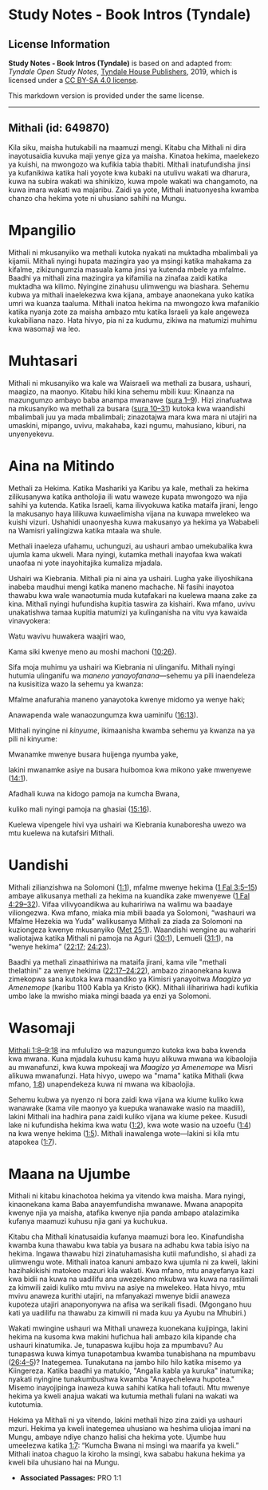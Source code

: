 # Study Notes - Book Intros (Tyndale)

## License Information

**Study Notes - Book Intros (Tyndale)** is based on and adapted from: _Tyndale Open Study Notes_, [Tyndale House Publishers](https://tyndaleopenresources.com/), 2019, which is licensed under a [CC BY-SA 4.0 license](https://creativecommons.org/licenses/by-sa/4.0/legalcode.en).

This markdown version is provided under the same license.



--------------------------------

## Mithali (id: 649870)

Kila siku, maisha hutukabili na maamuzi mengi. Kitabu cha Mithali ni dira inayotusaidia kuvuka maji yenye giza ya maisha. Kinatoa hekima, maelekezo ya kuishi, na mwongozo wa kufikia tabia thabiti. Mithali inatufundisha jinsi ya kufanikiwa katika hali yoyote kwa kubaki na utulivu wakati wa dharura, kuwa na subira wakati wa shinikizo, kuwa mpole wakati wa changamoto, na kuwa imara wakati wa majaribu. Zaidi ya yote, Mithali inatuonyesha kwamba chanzo cha hekima yote ni uhusiano sahihi na Mungu.

Mpangilio
=========

Mithali ni mkusanyiko wa methali kutoka nyakati na muktadha mbalimbali ya kijamii. Mithali nyingi hupata mazingira yao ya msingi katika mahakama za kifalme, zikizungumzia masuala kama jinsi ya kutenda mbele ya mfalme. Baadhi ya mithali zina mazingira ya kifamilia na zinafaa zaidi katika muktadha wa kilimo. Nyingine zinahusu ulimwengu wa biashara. Sehemu kubwa ya mithali inaelekezwa kwa kijana, ambaye anaonekana yuko katika umri wa kuanza taaluma. Mithali inatoa hekima na mwongozo kwa mafanikio katika nyanja zote za maisha ambazo mtu katika Israeli ya kale angeweza kukabiliana nazo. Hata hivyo, pia ni za kudumu, zikiwa na matumizi muhimu kwa wasomaji wa leo.

Muhtasari
=========

Mithali ni mkusanyiko wa kale wa Waisraeli wa methali za busara, ushauri, maagizo, na maonyo. Kitabu hiki kina sehemu mbili kuu: Kinaanza na mazungumzo ambayo baba anampa mwanawe ([sura 1–9](https://ref.ly/Prov1:1-Prov9:18)). Hizi zinafuatwa na mkusanyiko wa methali za busara ([sura 10–31](https://ref.ly/Prov10:1-Prov31:31)) kutoka kwa waandishi mbalimbali juu ya mada mbalimbali; zinazotajwa mara kwa mara ni utajiri na umaskini, mipango, uvivu, makahaba, kazi ngumu, mahusiano, kiburi, na unyenyekevu.

Aina na Mitindo
===============

Methali za Hekima. Katika Mashariki ya Karibu ya kale, methali za hekima zilikusanywa katika antholojia ili watu waweze kupata mwongozo wa njia sahihi ya kutenda. Katika Israeli, kama ilivyokuwa katika mataifa jirani, lengo la makusanyo haya lilikuwa kuwaelimisha vijana na kuwapa mwelekeo wa kuishi vizuri. Ushahidi unaonyesha kuwa makusanyo ya hekima ya Wababeli na Wamisri yaliingizwa katika mtaala wa shule.

Methali inaeleza ufahamu, uchunguzi, au ushauri ambao umekubalika kwa ujumla kama ukweli. Mara nyingi, kutamka methali inayofaa kwa wakati unaofaa ni yote inayohitajika kumaliza mjadala.

Ushairi wa Kiebrania. Mithali pia ni aina ya ushairi. Lugha yake iliyoshikana inabeba maudhui mengi katika maneno machache. Ni fasihi inayotoa thawabu kwa wale wanaotumia muda kutafakari na kuelewa maana zake za kina. Mithali nyingi hufundisha kupitia taswira za kishairi. Kwa mfano, uvivu unakatishwa tamaa kupitia matumizi ya kulinganisha na vitu vya kawaida vinavyokera:

Watu wavivu huwakera waajiri wao,

Kama siki kwenye meno au moshi machoni ([10:26](https://ref.ly/Prov10:26)).

Sifa moja muhimu ya ushairi wa Kiebrania ni ulinganifu. Mithali nyingi hutumia ulinganifu wa *maneno yanayofanana*—sehemu ya pili inaendeleza na kusisitiza wazo la sehemu ya kwanza:

Mfalme anafurahia maneno yanayotoka kwenye midomo ya wenye haki;

Anawapenda wale wanaozungumza kwa uaminifu ([16:13](https://ref.ly/Prov16:13)).

Mithali nyingine ni *kinyume*, ikimaanisha kwamba sehemu ya kwanza na ya pili ni kinyume:

Mwanamke mwenye busara huijenga nyumba yake,

lakini mwanamke asiye na busara huibomoa kwa mikono yake mwenyewe ([14:1](https://ref.ly/Prov14:1)).

Afadhali kuwa na kidogo pamoja na kumcha Bwana, 

kuliko mali nyingi pamoja na ghasiai ([15:16](https://ref.ly/Prov15:16)).

Kuelewa vipengele hivi vya ushairi wa Kiebrania kunaboresha uwezo wa mtu kuelewa na kutafsiri Mithali.

Uandishi
========

Mithali zilianzishwa na Solomoni ([1:1](https://ref.ly/Prov1:1)), mfalme mwenye hekima ([1 Fal 3:5–15](https://ref.ly/1Kgs3:5-1Kgs3:15)) ambaye alikusanya methali za hekima na kuandika zake mwenyewe ([1 Fal 4:29–32](https://ref.ly/1Kgs4:29-1Kgs4:32)). Vifaa vilivyoandikwa au kuhaririwa na walimu wa baadaye viliongezwa. Kwa mfano, miaka mia mbili baada ya Solomoni, “washauri wa Mfalme Hezekia wa Yuda” walikusanya Mithali za ziada za Solomoni na kuziongeza kwenye mkusanyiko ([Met 25:1](https://ref.ly/Prov25:1)). Waandishi wengine au wahariri waliotajwa katika Mithali ni pamoja na Aguri ([30:1](https://ref.ly/Prov30:1)), Lemueli ([31:1](https://ref.ly/Prov31:1)), na “wenye hekima” ([22:17](https://ref.ly/Prov22:17); [24:23](https://ref.ly/Prov24:23)).

Baadhi ya methali zinaathiriwa na mataifa jirani, kama vile "methali thelathini" za wenye hekima ([22:17–24:22](https://ref.ly/Prov22:17-Prov24:22)), ambazo zinaonekana kuwa zimekopwa sana kutoka kwa maandiko ya Kimisri yanayoitwa *Maagizo ya Amenemope* (karibu 1100 Kabla ya Kristo (KK). Mithali ilihaririwa hadi kufikia umbo lake la mwisho miaka mingi baada ya enzi ya Solomoni.

Wasomaji
========

[Mithali 1:8–9:18](https://ref.ly/Prov1:8-Prov9:18) ina mfululizo wa mazungumzo kutoka kwa baba kwenda kwa mwana. Kuna mjadala kuhusu kama huyu alikuwa mwana wa kibaolojia au mwanafunzi, kwa kuwa mpokeaji wa *Maagizo ya Amenemope* wa Misri alikuwa mwanafunzi. Hata hivyo, uwepo wa "mama" katika Mithali (kwa mfano, [1:8](https://ref.ly/Prov1:8)) unapendekeza kuwa ni mwana wa kibaolojia.

Sehemu kubwa ya nyenzo ni bora zaidi kwa vijana wa kiume kuliko kwa wanawake (kama vile maonyo ya kuepuka wanawake wasio na maadili), lakini Mithali ina hadhira pana zaidi kuliko vijana wa kiume pekee. Kusudi lake ni kufundisha hekima kwa watu ([1:2](https://ref.ly/Prov1:2)), kwa wote wasio na uzoefu ([1:4](https://ref.ly/Prov1:4)) na kwa wenye hekima ([1:5](https://ref.ly/Prov1:5)). Mithali inawalenga wote—lakini si kila mtu atapokea ([1:7](https://ref.ly/Prov1:7)).

Maana na Ujumbe
===============

Mithali ni kitabu kinachotoa hekima ya vitendo kwa maisha. Mara nyingi, kinaonekana kama Baba anayemfundisha mwanawe. Mwana anapopita kwenye njia ya maisha, atafika kwenye njia panda ambapo atalazimika kufanya maamuzi kuhusu njia gani ya kuchukua.

Kitabu cha Mithali kinatusaidia kufanya maamuzi bora leo. Kinafundisha kwamba kuna thawabu kwa tabia ya busara na adhabu kwa tabia isiyo na hekima. Ingawa thawabu hizi zinatuhamasisha kutii mafundisho, si ahadi za ulimwengu wote. Mithali inatoa kanuni ambazo kwa ujumla ni za kweli, lakini hazihakikishi matokeo mazuri kila wakati. Kwa mfano, mtu anayefanya kazi kwa bidii na kuwa na uadilifu ana uwezekano mkubwa wa kuwa na rasilimali za kimwili zaidi kuliko mtu mvivu na asiye na mwelekeo. Hata hivyo, mtu mvivu anaweza kurithi utajiri, na mfanyakazi mwenye bidii anaweza kupoteza utajiri anaponyonywa na afisa wa serikali fisadi. (Mgongano huu kati ya uadilifu na thawabu za kimwili ni mada kuu ya Ayubu na Mhubiri.)

Wakati mwingine ushauri wa Mithali unaweza kuonekana kujipinga, lakini hekima na kusoma kwa makini hufichua hali ambazo kila kipande cha ushauri kinatumika. Je, tunapaswa kujibu hoja za mpumbavu? Au tunapaswa kuwa kimya tunapotambua kwamba tunabishana na mpumbavu ([26:4–5](https://ref.ly/Prov26:4-Prov26:5))? Inategemea. Tunakutana na jambo hilo hilo katika misemo ya Kiingereza. Katika baadhi ya matukio, "Angalia kabla ya kuruka" inatumika; nyakati nyingine tunakumbushwa kwamba "Anayechelewa hupotea." Misemo inayojipinga inaweza kuwa sahihi katika hali tofauti. Mtu mwenye hekima ya kweli anajua wakati wa kutumia methali fulani na wakati wa kutotumia.

Hekima ya Mithali ni ya vitendo, lakini methali hizo zina zaidi ya ushauri mzuri. Hekima ya kweli inategemea uhusiano wa heshima uliojaa imani na Mungu, ambaye ndiye chanzo halisi cha hekima yote. Ujumbe huu umeelezwa katika [1:7](https://ref.ly/Prov1:7): “Kumcha Bwana ni msingi wa maarifa ya kweli.” Mithali inatoa chaguo la kiroho la msingi, kwa sababu hakuna hekima ya kweli bila uhusiano hai na Mungu.

* **Associated Passages:** PRO 1:1

